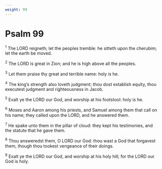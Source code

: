 ```yaml
---
weight: 99
---
```


# Psalm 99

<sup>1</sup> The LORD reigneth; let the peoples tremble: he sitteth upon the cherubim; let the earth be moved. 

<sup>2</sup> The LORD is great in Zion; and he is high above all the peoples. 

<sup>3</sup> Let them praise thy great and terrible name: holy is he. 

<sup>4</sup> The king’s strength also loveth judgment; thou dost establish equity, thou executest judgment and righteousness in Jacob. 

<sup>5</sup> Exalt ye the LORD our God, and worship at his footstool: holy is he. 

<sup>6</sup> Moses and Aaron among his priests, and Samuel among them that call on his name; they called upon the LORD, and he answered them. 

<sup>7</sup> He spake unto them in the pillar of cloud: they kept his testimonies, and the statute that he gave them. 

<sup>8</sup> Thou answeredst them, O LORD our God: thou wast a God that forgavest them, though thou tookest vengeance of their doings. 

<sup>9</sup> Exalt ye the LORD our God, and worship at his holy hill; for the LORD our God is holy. 


